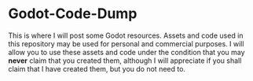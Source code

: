 # Godot-Code-Dump
This is where I will post some Godot resources. Assets and code used in this repository may be used for personal and commercial purposes. I will allow you to use these assets and code under the condition that you may **never** claim that you created them, although I will appreciate if you shall claim that I have created them, but you do not need to.
